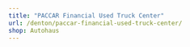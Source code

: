 ```yaml
---
title: "PACCAR Financial Used Truck Center"
url: /denton/paccar-financial-used-truck-center/
shop: Autohaus
---
```


